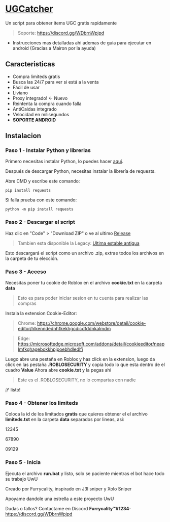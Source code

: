 
# [UGCatcher]((https://rblx.furrycality.pw))
Un script para obtener items UGC gratis rapidamente
> Soporte: https://discord.gg/WDbrnWpjpd
  - Instrucciones mas detalladas ahi ademas de guia para ejecutar en android (Gracias a Mairon por la ayuda)

## Caracteristicas

* Compra limiteds gratis
* Busca las 24/7 para ver si está a la venta
* Fácil de usar
* Liviano
* Proxy integrado! <- Nuevo
* Reintenta la compra cuando falla
* AntiCaidas integrado
* Velocidad en milisegundos
* **SOPORTE ANDROID**

## Instalacion

### Paso 1 - Instalar Python y librerias
Primero necesitas instalar Python, lo puedes hacer [aquí](https://www.python.org/downloads/). 

Después de descargar Python, necesitas instalar la librería de requests. 

Abre CMD y escribe este comando:
```batch
pip install requests
```

Si falla prueba con este comando:
```
python -m pip install requests
```

### Paso 2 - Descargar el script
Haz clic en "Code" > "Download ZIP" o ve al ultimo [Release](https://github.com/Furrycality/UGCatcher/releases/tag/3.0)
> Tambien esta disponible la Legacy: [Ultima estable antigua](https://github.com/Furrycality/UGCatcher/releases/tag/legacy)

Esto descargará el script como un archivo .zip, extrae todos los archivos en la carpeta de tu elección.

### Paso 3 - Acceso
Necesitas poner tu cookie de Roblox en el archivo **cookie.txt** en la carpeta **data**
> Esto es para poder iniciar sesion en tu cuenta para realizar las compras

Instala la extension Cookie-Editor:
> Chrome: https://chrome.google.com/webstore/detail/cookie-editor/hlkenndednhfkekhgcdicdfddnkalmdm

> Edge: https://microsoftedge.microsoft.com/addons/detail/cookieeditor/neaplmfkghagebokkhpjpoebhdledlfi

Luego abre una pestaña en Roblox y has click en la extension, luego da click en las pestaña **.ROBLOSECURITY** y copia todo lo que esta dentro de el cuadro **Value**
Ahora abre **cookie.txt** y la pegas ahi

> Este es el .ROBLOSECURITY, no lo compartas con nadie

¡Y listo!

### Paso 4 - Obtener los limiteds
Coloca la id de los limitados **gratis** que quieres obtener el el archivo **limiteds.txt** en la carpeta **data** separados por lineas, asi:

12345

67890

09129

### Paso 5 - Inicia
Ejecuta el archivo **run.bat** y listo, solo se paciente mientras el bot hace todo su trabajo UwU

Creado por Furrycality, inspirado en J3l sniper y Xolo Sniper

Apoyame dandole una estrella a este proyecto UwU

Dudas o fallos? Contactame en Discord **Furrycality™#1234**- https://discord.gg/WDbrnWpjpd
